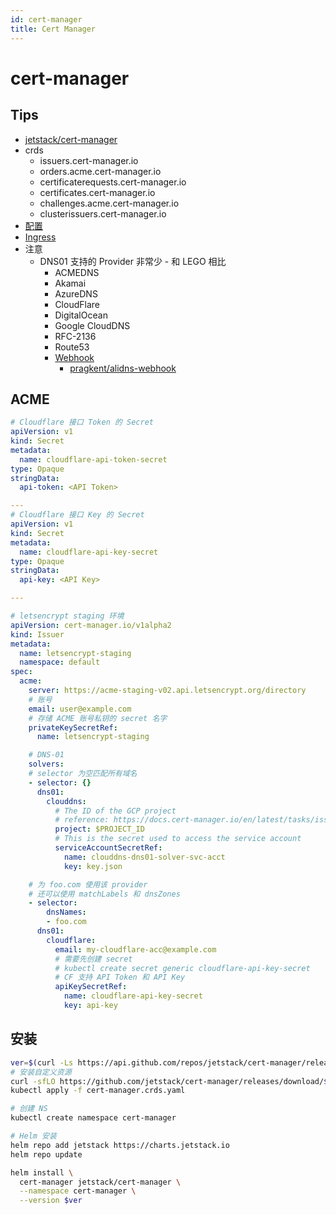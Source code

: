 ```yaml
---
id: cert-manager
title: Cert Manager
---
```


# cert-manager

## Tips
* [jetstack/cert-manager](https://github.com/jetstack/cert-manager)
* crds
  * issuers.cert-manager.io
  * orders.acme.cert-manager.io
  * certificaterequests.cert-manager.io
  * certificates.cert-manager.io
  * challenges.acme.cert-manager.io
  * clusterissuers.cert-manager.io
* [配置](https://cert-manager.io/docs/configuration/)
* [Ingress](https://cert-manager.io/docs/usage/ingress/)
* 注意
  * DNS01 支持的 Provider 非常少 - 和 LEGO 相比
    * ACMEDNS
    * Akamai
    * AzureDNS
    * CloudFlare
    * DigitalOcean
    * Google CloudDNS
    * RFC-2136
    * Route53
    * [Webhook](https://cert-manager.io/docs/configuration/acme/dns01/webhook/)
      * [pragkent/alidns-webhook](https://github.com/pragkent/alidns-webhook)

## ACME

```yaml
# Cloudflare 接口 Token 的 Secret
apiVersion: v1
kind: Secret
metadata:
  name: cloudflare-api-token-secret
type: Opaque
stringData:
  api-token: <API Token>

---
# Cloudflare 接口 Key 的 Secret
apiVersion: v1
kind: Secret
metadata:
  name: cloudflare-api-key-secret
type: Opaque
stringData:
  api-key: <API Key>

---

# letsencrypt staging 环境
apiVersion: cert-manager.io/v1alpha2
kind: Issuer
metadata:
  name: letsencrypt-staging
  namespace: default
spec:
  acme:
    server: https://acme-staging-v02.api.letsencrypt.org/directory
    # 账号
    email: user@example.com
    # 存储 ACME 账号私钥的 secret 名字
    privateKeySecretRef:
      name: letsencrypt-staging

    # DNS-01
    solvers:
    # selector 为空匹配所有域名
    - selector: {}
      dns01:
        clouddns:
          # The ID of the GCP project
          # reference: https://docs.cert-manager.io/en/latest/tasks/issuers/setup-acme/dns01/google.html
          project: $PROJECT_ID
          # This is the secret used to access the service account
          serviceAccountSecretRef:
            name: clouddns-dns01-solver-svc-acct
            key: key.json

    # 为 foo.com 使用该 provider
    # 还可以使用 matchLabels 和 dnsZones
    - selector:
        dnsNames:
        - foo.com
      dns01:
        cloudflare:
          email: my-cloudflare-acc@example.com
          # 需要先创建 secret
          # kubectl create secret generic cloudflare-api-key-secret
          # CF 支持 API Token 和 API Key
          apiKeySecretRef:
            name: cloudflare-api-key-secret
            key: api-key
```


## 安装

```bash
ver=$(curl -Ls https://api.github.com/repos/jetstack/cert-manager/releases/latest | jq -r .tag_name)
# 安装自定义资源
curl -sfLO https://github.com/jetstack/cert-manager/releases/download/$ver/cert-manager.crds.yaml
kubectl apply -f cert-manager.crds.yaml

# 创建 NS
kubectl create namespace cert-manager

# Helm 安装
helm repo add jetstack https://charts.jetstack.io
helm repo update

helm install \
  cert-manager jetstack/cert-manager \
  --namespace cert-manager \
  --version $ver
```
